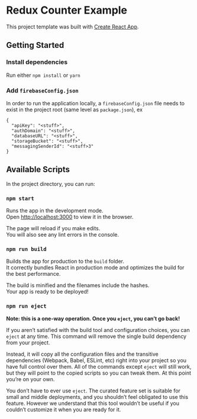# Redux Counter Example

This project template was built with [Create React App](https://github.com/facebookincubator/create-react-app).

## Getting Started

### Install dependencies
Run either `npm install` or `yarn`

### Add `firebaseConfig.json`
In order to run the application locally, a `firebaseConfig.json` file needs to exist in the project root (same level as `package.json`), ex
```
{
  "apiKey": "<stuff>",
  "authDomain": "<stuff>",
  "databaseURL": "<stuff>",
  "storageBucket": "<stuff>",
  "messagingSenderId": "<stuff>3"
}
```

## Available Scripts

In the project directory, you can run:

### `npm start`

Runs the app in the development mode.<br>
Open [http://localhost:3000](http://localhost:3000) to view it in the browser.

The page will reload if you make edits.<br>
You will also see any lint errors in the console.

### `npm run build`

Builds the app for production to the `build` folder.<br>
It correctly bundles React in production mode and optimizes the build for the best performance.

The build is minified and the filenames include the hashes.<br>
Your app is ready to be deployed!

### `npm run eject`

**Note: this is a one-way operation. Once you `eject`, you can’t go back!**

If you aren’t satisfied with the build tool and configuration choices, you can `eject` at any time. This command will remove the single build dependency from your project.

Instead, it will copy all the configuration files and the transitive dependencies (Webpack, Babel, ESLint, etc) right into your project so you have full control over them. All of the commands except `eject` will still work, but they will point to the copied scripts so you can tweak them. At this point you’re on your own.

You don’t have to ever use `eject`. The curated feature set is suitable for small and middle deployments, and you shouldn’t feel obligated to use this feature. However we understand that this tool wouldn’t be useful if you couldn’t customize it when you are ready for it.
